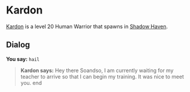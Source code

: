 # Kardon



[Kardon](/npc/150197) is a level 20 Human Warrior that spawns in [Shadow Haven](/zone/150).



## Dialog

**You say:** `hail`



>**Kardon says:** Hey there Soandso, I am currently waiting for my teacher to arrive so that I can begin my training. It was nice to meet you.
end
